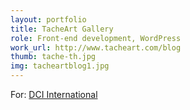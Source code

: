 ```yaml
---
layout: portfolio
title: TacheArt Gallery
role: Front-end development, WordPress
work_url: http://www.tacheart.com/blog
thumb: tache-th.jpg
img: tacheartblog1.jpg
---
```

For: <a href="http://dci-international.com" target="_blank">DCI International</a>
